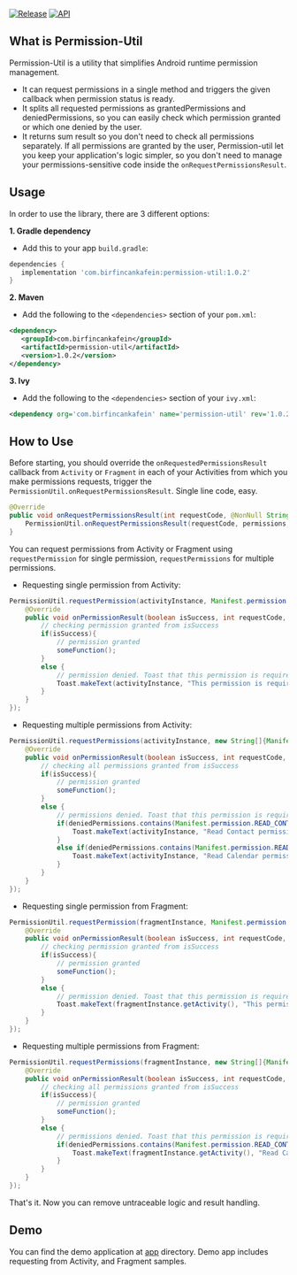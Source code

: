 

[![Release](https://img.shields.io/badge/release-1.0.2-blue.svg?style=flat)](https://bintray.com/birfincankafein/com.birfincankafein/permission-util/_latestVersion)  [![API](https://img.shields.io/badge/API-14+-green.svg?style=flat)]()

What is Permission-Util
------------
 Permission-Util is a utility that simplifies Android runtime permission management.
* It can request permissions in a single method and triggers the given callback when permission status is ready.
* It splits all requested permissions as grantedPermissions and deniedPermissions, so you can easily check which permission granted or which one denied by the user.
* It returns sum result so you don't need to check all permissions separately. If all permissions are granted by the user, Permission-util let you keep your application's logic simpler, so you don't need to manage your permissions-sensitive code inside the `onRequestPermissionsResult`.

Usage
-----
In order to use the library, there are 3 different options:

**1. Gradle dependency**

  -  Add this to your app `build.gradle`:
 ```gradle
dependencies {
    implementation 'com.birfincankafein:permission-util:1.0.2'
}
```

**2. Maven**
- Add the following to the `<dependencies>` section of your `pom.xml`:
 ```xml
<dependency>
    <groupId>com.birfincankafein</groupId>
    <artifactId>permission-util</artifactId>
    <version>1.0.2</version>
</dependency>
```

**3. Ivy**
- Add the following to the `<dependencies>` section of your `ivy.xml`:
```xml
<dependency org='com.birfincankafein' name='permission-util' rev='1.0.2'> <artifact name='permission-util' ext='pom' /> </dependency>
```

How to Use
-----
Before starting, you should override the `onRequestedPermissionsResult` callback from `Activity` or `Fragment` in each of your Activities from which you make permissions requests, trigger the `PermissionUtil.onRequestPermissionsResult`. Single line code, easy.

```java
@Override
public void onRequestPermissionsResult(int requestCode, @NonNull String[] permissions, @NonNull int[] grantResults) {
    PermissionUtil.onRequestPermissionsResult(requestCode, permissions, grantResults);
}
```

You can request permissions from Activity or Fragment using  `requestPermission` for single permission, `requestPermissions` for multiple permissions.
* Requesting single permission from Activity:
```java
PermissionUtil.requestPermission(activityInstance, Manifest.permission.ACCESS_NETWORK_STATE, new PermissionUtil.onPermissionResultListener() {
    @Override
    public void onPermissionResult(boolean isSuccess, int requestCode, ArrayList<String> grantedPermissions, ArrayList<String> deniedPermissions) {
        // checking permission granted from isSuccess
        if(isSuccess){
            // permission granted
            someFunction();
        }
        else {
            // permission denied. Toast that this permission is required.
            Toast.makeText(activityInstance, "This permission is required for this operation", Toast.SHORT).show();
        }
    }
});
```
* Requesting multiple permissions from Activity:
```java
PermissionUtil.requestPermissions(activityInstance, new String[]{Manifest.permission.READ_CALENDAR, Manifest.permission.READ_CONTACTS}, new PermissionUtil.onPermissionResultListener() {
    @Override
    public void onPermissionResult(boolean isSuccess, int requestCode, ArrayList<String> grantedPermissions, ArrayList<String> deniedPermissions) {
        // checking all permissions granted from isSuccess
        if(isSuccess){
            // permission granted
            someFunction();
        }
        else {
            // permissions denied. Toast that this permission is required.
            if(deniedPermissions.contains(Manifest.permission.READ_CONTACTS)){
                Toast.makeText(activityInstance, "Read Contact permission is required for this operation", Toast.SHORT).show();
            }
            else if(deniedPermissions.contains(Manifest.permission.READ_CALENDAR)){
                Toast.makeText(activityInstance, "Read Calendar permission is required for this operation", Toast.SHORT).show();
            }
        }
    }
});
```
* Requesting single permission from Fragment:
```java
PermissionUtil.requestPermission(fragmentInstance, Manifest.permission.ACCESS_NETWORK_STATE, new PermissionUtil.onPermissionResultListener() {
    @Override
    public void onPermissionResult(boolean isSuccess, int requestCode, ArrayList<String> grantedPermissions, ArrayList<String> deniedPermissions) {
        // checking permission granted from isSuccess
        if(isSuccess){
            // permission granted
            someFunction();
        }
        else {
            // permission denied. Toast that this permission is required.
            Toast.makeText(fragmentInstance.getActivity(), "This permission is required for this operation", Toast.SHORT).show();
        }
    }
});
```
* Requesting multiple permissions from Fragment:
```java
PermissionUtil.requestPermissions(fragmentInstance, new String[]{Manifest.permission.READ_CALENDAR, Manifest.permission.READ_CONTACTS}, new PermissionUtil.onPermissionResultListener() {
    @Override
    public void onPermissionResult(boolean isSuccess, int requestCode, ArrayList<String> grantedPermissions, ArrayList<String> deniedPermissions) {
        // checking all permissions granted from isSuccess
        if(isSuccess){
            // permission granted
            someFunction();
        }
        else {
            // permissions denied. Toast that this permission is required.
            if(deniedPermissions.contains(Manifest.permission.READ_CONTACTS)){ Toast.makeText(fragmentInstance.getActivity(), "Read Contact permission is required for this operation", Toast.SHORT).show(); } else if(deniedPermissions.contains(Manifest.permission.READ_CALENDAR)){
                Toast.makeText(fragmentInstance.getActivity(), "Read Calendar permission is required for this operation", Toast.SHORT).show();
            }
        }
    }
});
```
That's it. Now you can remove untraceable logic and result handling.

Demo
----
You can find the demo application at [app](https://github.com/birfincankafein/permission-util/blob/master/app)  directory. Demo app includes requesting from Activity, and Fragment samples.